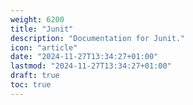```yaml
---
weight: 6200
title: "Junit"
description: "Documentation for Junit."
icon: "article"
date: "2024-11-27T13:34:27+01:00"
lastmod: "2024-11-27T13:34:27+01:00"
draft: true
toc: true
---
```


